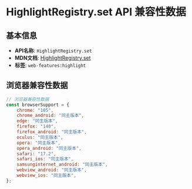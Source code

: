 # HighlightRegistry.set API 兼容性数据

## 基本信息

- **API名称**: `HighlightRegistry.set`
- **MDN文档**: [HighlightRegistry.set](https://developer.mozilla.org/docs/Web/API/HighlightRegistry/set)
- **标签**: `web-features:highlight`

## 浏览器兼容性数据

```javascript
// 浏览器兼容性数据
const browserSupport = {
    chrome: "105",
    chrome_android: "同主版本",
    edge: "同主版本",
    firefox: "140",
    firefox_android: "同主版本",
    oculus: "同主版本",
    opera: "同主版本",
    opera_android: "同主版本",
    safari: "17.2",
    safari_ios: "同主版本",
    samsunginternet_android: "同主版本",
    webview_android: "同主版本",
    webview_ios: "同主版本",
};

```

